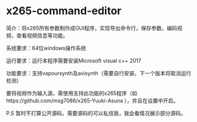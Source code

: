 # x265-command-editor
简介：将x265所有参数制作成GUI程序，实现导出命令行，保存参数，编码视频，查看视频信息等功能。


系统要求：64位windows操作系统

运行要求：运行本程序需要安装Microsoft visual c++ 2017

功能要求：支持vapoursynth及avisynth（需要自行安装，下一个版本将取消运行检测）

要将视频作为输入源，需使用支持此功能的x265程序（如https://github.com/msg7086/x265-Yuuki-Asuna ），并且在设置中开启。


P.S 暂时不打算公开源码，需要源码的可以私信我，我会看情况展示部分源码。
